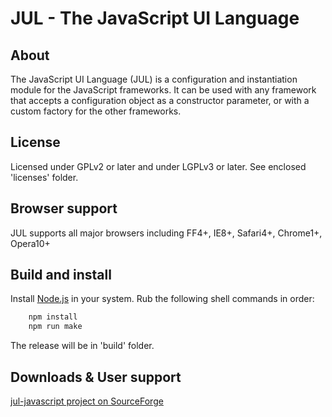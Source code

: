 JUL - The JavaScript UI Language
================================

About
-----

The JavaScript UI Language (JUL) is a configuration and instantiation module 
for the JavaScript frameworks.
It can be used with any framework that accepts a configuration object 
as a constructor parameter, or with a custom factory for the other frameworks.

License
-------
 
 Licensed under GPLv2 or later and under LGPLv3 or later. See enclosed 'licenses' folder.
 
Browser support
---------------

JUL supports all major browsers including FF4+, IE8+, Safari4+, Chrome1+, Opera10+ 

Build and install
-----------------

Install [Node.js](https://nodejs.org/) in your system.
Rub the following shell commands in order:

``` bash
	npm install
	npm run make
```
The release will be in 'build' folder.

Downloads & User support
------------------------

[jul-javascript project on SourceForge](http://sourceforge.net/projects/jul-javascript/)

